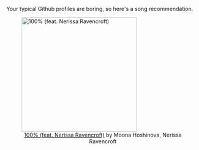 Your typical Github profiles are boring, so here's a song recommendation.
<figure><img width="300" height="300" src="https://i.scdn.co/image/ab67616d0000b27343ada914d983ac2d10708413" alt="100% (feat. Nerissa Ravencroft)" /><figcaption align="center"><a href="https://open.spotify.com/track/2mFlTZpIgAoVARTQcJOqpY" target="_blank">100% (feat. Nerissa Ravencroft)</a> by Moona Hoshinova, Nerissa Ravencroft</figcaption></figure>
